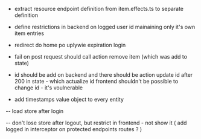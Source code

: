 - extract resource endpoint definition from item.effects.ts to separate definition

- define restrictions in backend on logged user id mainaining only it's own item entries


- redirect do home po uplywie expiration login 


- fail on post request should call action remove item (which was add to state)

- id should be add on backend and there should be action update id after 200 in state - which actualize id
frontend shouldn't be possible to change id - it's voulnerable

- add timestamps value object to every entity


-- load store after login


-- don't lose store after logout, but restrict in frontend - not show it (
add logged in interceptor on protected endpoints routes ?
)
